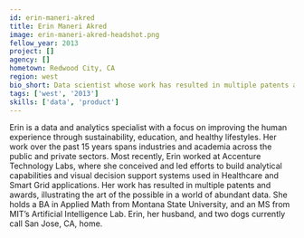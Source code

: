 ```yaml
---
id: erin-maneri-akred
title: Erin Maneri Akred
image: erin-maneri-akred-headshot.png
fellow_year: 2013
project: []
agency: []
hometown: Redwood City, CA
region: west
bio_short: Data scientist whose work has resulted in multiple patents and awards, illustrating the art of the possible in a world of abundant data.
tags: ['west', '2013']
skills: ['data', 'product']
---
```


Erin is a data and analytics specialist with a focus on improving the human experience through sustainability, education, and healthy lifestyles.  Her work over the past 15 years spans industries and academia across the public and private sectors.  Most recently, Erin worked at Accenture Technology Labs, where she conceived and led efforts to build analytical capabilities and visual decision support systems used in Healthcare and Smart Grid applications.  Her work has resulted in multiple patents and awards, illustrating the art of the possible in a world of abundant data.  She holds a BA in Applied Math from Montana State University, and an MS from MIT’s Artificial Intelligence Lab.  Erin, her husband, and two dogs currently call San Jose, CA, home.
